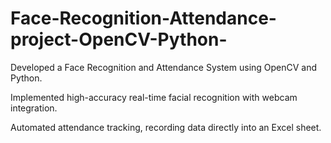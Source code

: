 # Face-Recognition-Attendance-project-OpenCV-Python-

Developed a Face Recognition and Attendance System using OpenCV and Python.


Implemented high-accuracy real-time facial recognition with webcam integration.


Automated attendance tracking, recording data directly into an Excel sheet.
